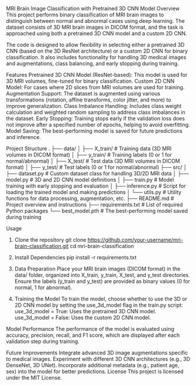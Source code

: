 MRI Brain Image Classification with Pretrained 3D CNN Model
Overview
This project performs binary classification of MRI brain images to distinguish between normal and abnormal cases using deep learning. The dataset consists of 3D MRI brain images in DICOM format, and the task is approached using both a pretrained 3D CNN model and a custom 2D CNN.

The code is designed to allow flexibility in selecting either a pretrained 3D CNN (based on the 3D ResNet architecture) or a custom 2D CNN for binary classification. It also includes functionality for handling 3D medical images and augmentations, class balancing, and early stopping during training.

Features
Pretrained 3D CNN Model (ResNet-based): This model is used for 3D MRI volumes, fine-tuned for binary classification.
Custom 2D CNN Model: For cases where 2D slices from MRI volumes are used for training.
Augmentation Support: The dataset is augmented using various transformations (rotation, affine transforms, color jitter, and more) to improve generalization.
Class Imbalance Handling: Includes class weight calculation and weighted random sampling to address class imbalances in the dataset.
Early Stopping: Training stops early if the validation loss does not improve after a specified number of epochs, helping to avoid overfitting.
Model Saving: The best-performing model is saved for future predictions and inference.

Project Structure
.
├── data/
│   ├── X_train/        # Training data (3D MRI volumes in DICOM format)
│   ├── y_train/        # Training labels (0 or 1 for normal/abnormal)
│   ├── X_test/         # Test data (3D MRI volumes in DICOM format)
│   ├── y_test/         # Test labels (0 or 1 for normal/abnormal)
├── src/
│   ├── dataset.py      # Custom dataset class for handling 3D/2D MRI data
│   ├── model.py        # 3D and 2D CNN model definitions
│   ├── train.py        # Model training with early stopping and evaluation
│   ├── inference.py    # Script for loading the trained model and making predictions
│   └── utils.py        # Utility functions for data processing, augmentation, etc.
├── README.md           # Project overview and instructions
├── requirements.txt    # List of required Python packages
└── best_model.pth      # The best-performing model saved during training


Usage
1. Clone the repository
  git clone https://github.com/your-username/mri-brain-classification.git
  cd mri-brain-classification

2. Install Dependencies
  pip install -r requirements.txt

3. Data Preparation
  Place your MRI brain images (DICOM format) in the data/ folder,
  organized into X_train, y_train, X_test, and y_test directories.
  Ensure the labels (y_train and y_test) are provided as binary
  values (0 for normal, 1 for abnormal).

4. Training the Model
   To train the model, choose whether to use the 3D or 2D CNN model by setting the use_3d_model
   flag in the train.py script:
  use_3d_model = True: Uses the pretrained 3D CNN model.
  use_3d_model = False: Uses the custom 2D CNN model.

Model Performance
The performance of the model is evaluated using accuracy, precision, recall, and F1 score, which are displayed after each validation step during training.

Future Improvements
Integrate advanced 3D image augmentations specific to medical images.
Experiment with different 3D CNN architectures (e.g., 3D DenseNet, 3D UNet).
Incorporate additional metadata (e.g., patient age, sex) into the model for better predictions.
License
This project is licensed under the MIT License.


